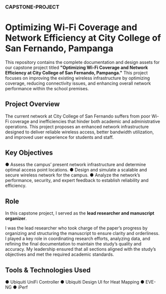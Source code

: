 ### CAPSTONE-PROJECT
# Optimizing Wi-Fi Coverage and Network Efficiency at City College of San Fernando, Pampanga

This repository contains the complete documentation and design assets for our capstone project titled **"Optimizing Wi-Fi Coverage and Network Efficiency at City College of San Fernando, Pampanga."** This project focuses on improving the existing wireless infrastructure by optimizing coverage, reducing connectivity issues, and enhancing overall network performance within the school premises.

## Project Overview

The current network at City College of San Fernando suffers from poor Wi-Fi coverage and inefficiencies that hinder both academic and administrative operations. This project proposes an enhanced network infrastructure designed to deliver reliable wireless access, better bandwidth utilization, and improved user experience for students and staff.

## Key Objectives

● Assess the campus’ present network infrastructure and determine optimal access point
locations.
● Design and simulate a scalable and secure wireless network for the campus.
● Analyze the network’s performance, security, and expert feedback to establish
reliability and efficiency.

## Role

In this capstone project, I served as the **lead researcher and manuscript organizer**.

I was the lead researcher who took charge of the paper’s progress by organizing and structuring the manuscript to ensure clarity and orderliness. I played a key role in coordinating research efforts, analyzing data, and refining the final documentation to maintain the study’s quality and accuracy. My leadership ensured that all sections aligned with the study’s objectives and met the required academic standards.

## Tools & Technologies Used

● Ubiquiti UniFi Controller
● Ubiquiti Design UI for Heat Mapping
● EVE-NG
● iPerf

###
